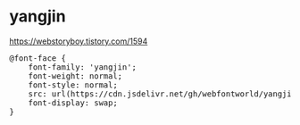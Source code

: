 # yangjin

https://webstoryboy.tistory.com/1594

<pre>
@font-face {
    font-family: 'yangjin';
    font-weight: normal; 
    font-style: normal; 
    src: url(https://cdn.jsdelivr.net/gh/webfontworld/yangjin/yangjin.woff) format('woff');
    font-display: swap;
}
</pre>

